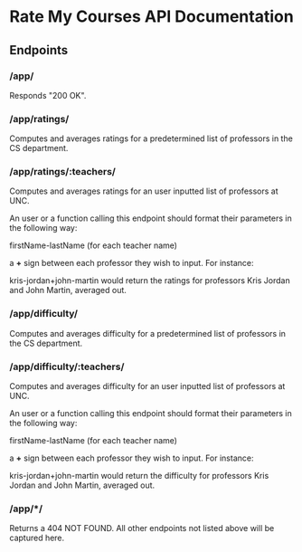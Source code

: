 # Rate My Courses API Documentation

## Endpoints

### /app/

Responds "200 OK".

### /app/ratings/

Computes and averages ratings for a predetermined list of professors in the CS department.

### /app/ratings/:teachers/
 
Computes and averages ratings for an user inputted list of professors at UNC.

An user or a function calling this endpoint should format their parameters in the following way: 

firstName-lastName (for each teacher name)

a **+** sign between each professor they wish to input. For instance:

kris-jordan+john-martin would return the ratings for professors Kris Jordan and John Martin, averaged out.

### /app/difficulty/

Computes and averages difficulty for a predetermined list of professors in the CS department.

### /app/difficulty/:teachers/
 
Computes and averages difficulty for an user inputted list of professors at UNC.

An user or a function calling this endpoint should format their parameters in the following way: 

firstName-lastName (for each teacher name)

a **+** sign between each professor they wish to input. For instance:

kris-jordan+john-martin would return the difficulty for professors Kris Jordan and John Martin, averaged out.

### /app/*/

Returns a 404 NOT FOUND. All other endpoints not listed above will be captured here. 
